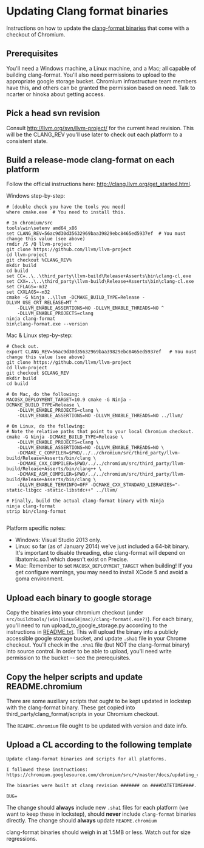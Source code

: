 # Updating Clang format binaries

Instructions on how to update the [clang-format binaries](clang_format.md) that
come with a checkout of Chromium.

## Prerequisites

You'll need a Windows machine, a Linux machine, and a Mac; all capable of
building clang-format. You'll also need permissions to upload to the appropriate
google storage bucket. Chromium infrastructure team members have this, and
others can be granted the permission based on need. Talk to ncarter or hinoka
about getting access.

## Pick a head svn revision

Consult http://llvm.org/svn/llvm-project/ for the current head revision. This
will be the CLANG_REV you'll use later to check out each platform to a
consistent state.

## Build a release-mode clang-format on each platform

Follow the official instructions here:
http://clang.llvm.org/get_started.html.

Windows step-by-step:

```shell
# [double check you have the tools you need]
where cmake.exe  # You need to install this.

# In chromium/src
tools\win\setenv amd64_x86
set CLANG_REV=56ac9d30d35632969baa39829ebc8465ed5937ef  # You must change this value (see above)
rmdir /S /Q llvm-project
git clone https://github.com/llvm/llvm-project
cd llvm-project
git checkout %CLANG_REV%
mkdir build
cd build
set CC=..\..\third_party\llvm-build\Release+Asserts\bin\clang-cl.exe
set CXX=..\..\third_party\llvm-build\Release+Asserts\bin\clang-cl.exe
set CFLAGS=-m32
set CXXLAGS=-m32
cmake -G Ninja ..\llvm -DCMAKE_BUILD_TYPE=Release -DLLVM_USE_CRT_RELEASE=MT ^
    -DLLVM_ENABLE_ASSERTIONS=NO -DLLVM_ENABLE_THREADS=NO ^
    -DLLVM_ENABLE_PROJECTS=clang
ninja clang-format
bin\clang-format.exe --version
```

Mac & Linux step-by-step:

```shell
# Check out.
export CLANG_REV=56ac9d30d35632969baa39829ebc8465ed5937ef   # You must change this value (see above)
git clone https://github.com/llvm/llvm-project
cd llvm-project
git checkout $CLANG_REV
mkdir build
cd build

# On Mac, do the following:
MACOSX_DEPLOYMENT_TARGET=10.9 cmake -G Ninja -DCMAKE_BUILD_TYPE=Release \
    -DLLVM_ENABLE_PROJECTS=clang \
    -DLLVM_ENABLE_ASSERTIONS=NO -DLLVM_ENABLE_THREADS=NO ../llvm/

# On Linux, do the following:
# Note the relative paths that point to your local Chromium checkout.
cmake -G Ninja -DCMAKE_BUILD_TYPE=Release \
    -DLLVM_ENABLE_PROJECTS=clang \
    -DLLVM_ENABLE_ASSERTIONS=NO -DLLVM_ENABLE_THREADS=NO \
    -DCMAKE_C_COMPILER=$PWD/../../chromium/src/third_party/llvm-build/Release+Asserts/bin/clang \
    -DCMAKE_CXX_COMPILER=$PWD/../../chromium/src/third_party/llvm-build/Release+Asserts/bin/clang++ \
    -DCMAKE_ASM_COMPILER=$PWD/../../chromium/src/third_party/llvm-build/Release+Asserts/bin/clang \
    -DLLVM_ENABLE_TERMINFO=OFF -DCMAKE_CXX_STANDARD_LIBRARIES="-static-libgcc -static-libstdc++" ../llvm/

# Finally, build the actual clang-format binary with Ninja
ninja clang-format
strip bin/clang-format


```

Platform specific notes:

*   Windows: Visual Studio 2013 only.
*   Linux: so far (as of January 2014) we've just included a 64-bit binary. It's
    important to disable threading, else clang-format will depend on
    libatomic.so.1 which doesn't exist on Precise.
*   Mac: Remember to set `MACOSX_DEPLOYMENT_TARGET` when building! If you get
    configure warnings, you may need to install XCode 5 and avoid a goma
    environment.

## Upload each binary to google storage

Copy the binaries into your chromium checkout (under
`src/buildtools/(win|linux64|mac)/clang-format(.exe?)`). For each binary, you'll
need to run upload_to_google_storage.py according to the instructions in
[README.txt](https://chromium.googlesource.com/chromium/src/+/master/buildtools/clang_format/README.txt).
This will upload the binary into a publicly accessible google storage bucket,
and update `.sha1` file in your Chrome checkout. You'll check in the `.sha1`
file (but NOT the clang-format binary) into source control. In order to be able
to upload, you'll need write permission to the bucket -- see the prerequisites.

## Copy the helper scripts and update README.chromium

There are some auxiliary scripts that ought to be kept updated in lockstep with
the clang-format binary. These get copied into
third_party/clang_format/scripts in your Chromium checkout.

The `README.chromium` file ought to be updated with version and date info.

## Upload a CL according to the following template

    Update clang-format binaries and scripts for all platforms.

    I followed these instructions:
    https://chromium.googlesource.com/chromium/src/+/master/docs/updating_clang_format_binaries.md

    The binaries were built at clang revision ####### on ####DATETIME####.

    BUG=

The change should **always** include new `.sha1` files for each platform (we
want to keep these in lockstep), should **never** include `clang-format`
binaries directly. The change should **always** update `README.chromium`

clang-format binaries should weigh in at 1.5MB or less. Watch out for size
regressions.
